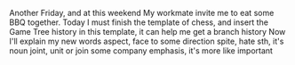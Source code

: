 Another Friday, and at this weekend My workmate invite me to eat some BBQ together. Today I must finish the template of chess, and insert the Game Tree history in this template, it can help me get a branch history
Now I'll explain my new words
aspect, face to some direction
spite, hate sth, it's noun
joint, unit or join some company
emphasis, it's more like important
